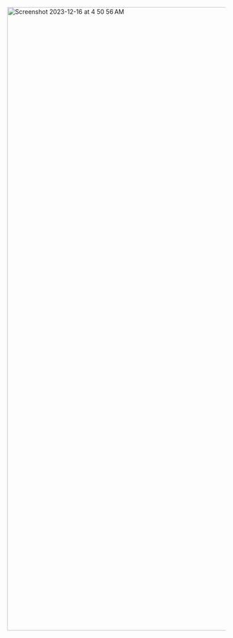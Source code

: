 <img width="1440" alt="Screenshot 2023-12-16 at 4 50 56 AM" src="https://github.com/anotafraid/MART341-WebDesign/assets/143988919/72363f7c-deb1-4aed-8e31-bc33975df11a">
